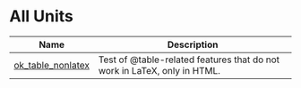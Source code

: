 # All Units


| Name | Description |
|---|---|
| [ok_table_nonlatex](ok_table_nonlatex.md) | Test of @table-related features that do not work in LaTeX, only in HTML. |

